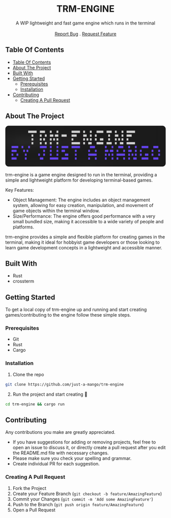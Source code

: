 <p align="center">
  <h1 align="center">TRM-ENGINE</h3>

  <p align="center">
    A WIP lightweight and fast game engine which runs in the terminal
    <br/>
    <br/>
    <a href="https://github.com/just-a-mango/trm-engine/issues">Report Bug</a>
    .
    <a href="https://github.com/just-a-mango/trm-engine/issues">Request Feature</a>
  </p>
</p>

## Table Of Contents

- [Table Of Contents](#table-of-contents)
- [About The Project](#about-the-project)
- [Built With](#built-with)
- [Getting Started](#getting-started)
  - [Prerequisites](#prerequisites)
  - [Installation](#installation)
- [Contributing](#contributing)
  - [Creating A Pull Request](#creating-a-pull-request)

## About The Project

![Screen Shot](screenshot-rounded.png)

trm-engine is a game engine designed to run in the terminal, providing a simple and lightweight platform for developing terminal-based games.

Key Features:

- Object Management: The engine includes an object management system, allowing for easy creation, manipulation, and movement of game objects within the terminal window.
- Size/Performance: The engine offers good performance with a very small bundled size, making it accessible to a wide variety of people and platforms.

trm-engine provides a simple and flexible platform for creating games in the terminal, making it ideal for hobbyist game developers or those looking to learn game development concepts in a lightweight and accessible manner.

## Built With

- Rust 
- crossterm

## Getting Started

To get a local copy of trm-engine up and running and start creating games/contributing to the engine follow these simple steps.

### Prerequisites

- Git
- Rust
- Cargo

### Installation

1. Clone the repo

```sh
git clone https://github.com/just-a-mango/trm-engine
```

2. Run the project and start creating 🎉

```sh
cd trm-engine && cargo run
```

## Contributing

Any contributions you make are greatly appreciated.

- If you have suggestions for adding or removing projects, feel free to open an issue to discuss it, or directly create a pull request after you edit the README.md file with necessary changes.
- Please make sure you check your spelling and grammar.
- Create individual PR for each suggestion.

### Creating A Pull Request

1. Fork the Project
2. Create your Feature Branch (`git checkout -b feature/AmazingFeature`)
3. Commit your Changes (`git commit -m 'Add some AmazingFeature'`)
4. Push to the Branch (`git push origin feature/AmazingFeature`)
5. Open a Pull Request
